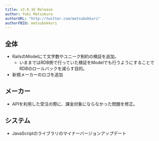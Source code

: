 ```yaml
---
title: v3.9.16 Release
author: Yuki Matsukura
authorURL: "http://twitter.com/matsubokkuri"
authorFBID: matsubokkuri
---
```


## 全体

- RailsのModelにて文字数やユニーク制約の検証を追加。
  - いままではRDB側で行っていた検証をModelでも行うようにすることでRDBのロールバックを減らす目的。
- 新規メーカーのロゴを追加

## メーカー

- APIを利用した受注の際に、課金対象にならなかった問題を修正。

## システム

- JavaScriptのライブラリのマイナーバージョンアップデート

